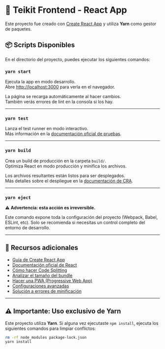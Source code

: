 # 🚀 Teikit Frontend - React App

Este proyecto fue creado con [Create React App](https://github.com/facebook/create-react-app) y utiliza **Yarn** como gestor de paquetes.

## 📦 Scripts Disponibles

En el directorio del proyecto, puedes ejecutar los siguientes comandos:

### `yarn start`

Ejecuta la app en modo desarrollo.\
Abre [http://localhost:3000](http://localhost:3000) para verla en el navegador.

La página se recarga automáticamente al hacer cambios.\
También verás errores de lint en la consola si los hay.

---

### `yarn test`

Lanza el test runner en modo interactivo.\
Más información en la [documentación oficial de pruebas](https://facebook.github.io/create-react-app/docs/running-tests).

---

### `yarn build`

Crea un build de producción en la carpeta `build/`.\
Optimiza React en modo producción y minifica los archivos.

Los archivos resultantes están listos para ser desplegados.\
Más detalles sobre el despliegue en la [documentación de CRA](https://facebook.github.io/create-react-app/docs/deployment).

---

### `yarn eject`

⚠️ **Advertencia: esta acción es irreversible.**

Este comando expone toda la configuración del proyecto (Webpack, Babel, ESLint, etc). Solo se recomienda si necesitas un control completo del entorno de desarrollo.

---

## 📘 Recursos adicionales

- [Guía de Create React App](https://facebook.github.io/create-react-app/docs/getting-started)
- [Documentación oficial de React](https://reactjs.org/)
- [Cómo hacer Code Splitting](https://facebook.github.io/create-react-app/docs/code-splitting)
- [Analizar el tamaño del bundle](https://facebook.github.io/create-react-app/docs/analyzing-the-bundle-size)
- [Hacer una PWA (Progressive Web App)](https://facebook.github.io/create-react-app/docs/making-a-progressive-web-app)
- [Configuraciones avanzadas](https://facebook.github.io/create-react-app/docs/advanced-configuration)
- [Solución a errores de minificación](https://facebook.github.io/create-react-app/docs/troubleshooting#npm-run-build-fails-to-minify)

---

## ⚠️ Importante: Uso exclusivo de Yarn

Este proyecto utiliza **Yarn**. Si alguna vez ejecutaste `npm install`, ejecuta los siguientes comandos para limpiar conflictos:

```bash
rm -rf node_modules package-lock.json
yarn install
